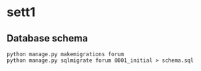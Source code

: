 # sett1

## Database schema

```
python manage.py makemigrations forum
python manage.py sqlmigrate forum 0001_initial > schema.sql
```

